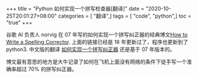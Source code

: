 +++
title = "Python 如何实现一个拼写检查器[翻译]"
date = "2020-10-25T20:01:27+08:00"
categories = [ "翻译",]
tags = [ "code", "python",]
toc = "true"
+++


谷歌 AI 负责人 norvig 在 07 年写的如何实现一个拼写纠正器的经典博文[How to Write a Spelling Corrector](https://norvig.com/spell-correct.html).
上面的链接已经是 16 年更新过了，程序也更新到了 python3.
中文版的翻译 [如何实现一个拼写纠正器](https://blog.csdn.net/suixinsuiyuan33/article/details/69215082) 还是基于 07 年版本的。

<!--more-->

博文最有意思的地方是大牛记录了如何在飞机上面没有网络的条件下徒手写一个准确率超过 70% 的拼写纠正器。

